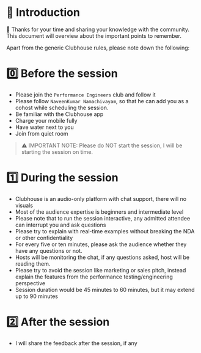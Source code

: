 # 👋 Introduction

🙏 Thanks for your time and sharing your knowledge with the community. This document will overview about the important points to remember. 

Apart from the generic Clubhouse rules, please note down the following:

# 0️⃣ Before the session

* Please join the `Performance Engineers` club and follow it
* Please follow `NaveenKumar Namachivayam`, so that he can add you as a cohost while scheduling the session.
* Be familiar with the Clubhouse app
* Charge your mobile fully
* Have water next to you
* Join from quiet room

> ⚠ IMPORTANT NOTE: Please do NOT start the session, I will be starting the session on time.

# 1️⃣ During the session

* Clubhouse is an audio-only platform with chat support, there will no visuals
* Most of the audience expertise is beginners and intermediate level
* Please note that to run the session interactive, any admitted attendee can interrupt you and ask questions
* Please try to explain with real-time examples without breaking the NDA or other confidentiality 
* For every five or ten minutes, please ask the audience whether they have any questions or not.
* Hosts will be monitoring the chat, if any questions asked, host will be reading them.
* Please try to avoid the session like marketing or sales pitch, instead explain the features from the performance testing/engineering perspective
* Session duration would be 45 minutes to 60 minutes, but it may extend up to 90 minutes

# 2️⃣ After the session

* I will share the feedback after the session, if any
